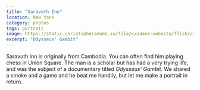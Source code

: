 ```yaml
---
title: "Saravuth Inn"
location: New York
category: photos
tags: portrait
image: https://static.christopheradams.io/file/cxadams-website/flickr/27357650411_e9b7614f5d_k.jpg
excerpt: "Odysseus' Gambit"
---
```


Saravuth Inn is originally from Cambodia. You can often find him playing chess
in Union Square. The man is a scholar but has had a very trying life, and was the
subject of a documentary titled *Odysseus' Gambit*. We shared a smoke and a game
and he beat me handily, but let me make a portrait in return.
